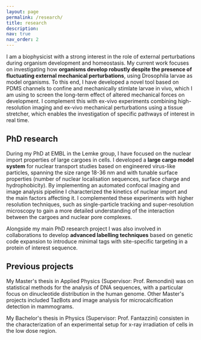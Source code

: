 ```yaml
---
layout: page
permalink: /research/
title: research
description:
nav: true
nav_order: 2
---
```


I am a biophysicist with a strong interest in the role of external perturbations during organism development and homeostasis. My current work focuses on investigating how **organisms develop robustly despite the presence of fluctuating external mechanical perturbations**, using Drosophila larvae as model organisms. To this end, I have developed a novel tool based on PDMS channels to confine and mechanically stimlate larvae in vivo, which I am using to screen the long-term effect of altered mechanical forces on development. I complement this with ex-vivo experiments combining high-resolution imaging and ex-vivo mechanical perturbations using a tissue stretcher, which enables the investigation of specific pathways of interest in real time.  

## PhD research

During my PhD at EMBL in the Lemke group, I have focused on the nuclear import properties of large cargoes in cells. I developed a **large cargo model system** for nuclear transport studies based on engineered virus-like particles, spanning the size range 18-36 nm and with tunable surface properties (number of nuclear localisation sequences, surface charge and hydrophobicity). By implementing an automated confocal imaging and image analysis pipeline I characterized the kinetics of nuclear import and the main factors affecting it. I complemented these experiments with higher resolution techniques, such as single-particle tracking and super-resolution microscopy to gain a more detailed understanding of the interaction between the cargoes and nuclear pore complexes. 

Alongside my main PhD research project I was also involved in collaborations to develop **advanced labelling techniques** based on genetic code expansion to introduce minimal tags with site-specific targeting in a protein of interest sequence. 


## Previous projects

My Master's thesis in Applied Physics (Supervisor: Prof. Remondini) was on statistical methods for the analysis of DNA sequences, with a particular focus on dinucleotide distribution in the human genome. Other Master's projects included TazBots and image analysis for microcalcification detection in mammograms. 

My Bachelor's thesis in Physics (Supervisor: Prof. Fantazzini) consisten in the characterization of an experimental setup for x-ray irradiation of cells in the low dose region. 
